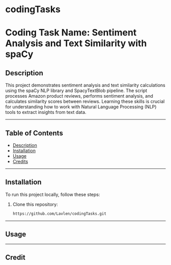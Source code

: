 # codingTasks
# Coding Task Name: Sentiment Analysis and Text Similarity with spaCy

## Description
This project demonstrates sentiment analysis and text similarity calculations using the spaCy NLP library and SpacyTextBlob pipeline. The script processes Amazon product reviews, performs sentiment analysis, and calculates similarity scores between reviews. Learning these skills is crucial for understanding how to work with Natural Language Processing (NLP) tools to extract insights from text data.

---

## Table of Contents
- [Description](#description)
- [Installation](#installation)
- [Usage](#usage)
- [Credits](#credits)

---

## Installation
To run this project locally, follow these steps:
1. Clone this repository:
   ```bash
   https://github.com/Lavlen/codingTasks.git

---

## Usage

---

## Credit
